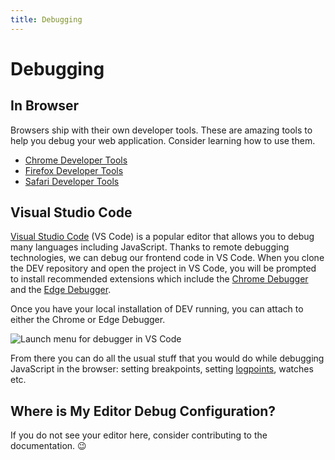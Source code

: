 ```yaml
---
title: Debugging
---
```


# Debugging

## In Browser

Browsers ship with their own developer tools. These are amazing tools to help you debug your web application. Consider learning how to use them.

- [Chrome Developer Tools](https://developers.google.com/web/tools/chrome-devtools)
- [Firefox Developer Tools](https://developer.mozilla.org/en-US/docs/Tools)
- [Safari Developer Tools](https://support.apple.com/en-ca/guide/safari/sfri20948/mac)

## Visual Studio Code

[Visual Studio Code](https://code.visualstudio.com) (VS Code) is a popular editor that allows you to debug many languages including JavaScript. Thanks to remote debugging technologies, we can debug our frontend code in VS Code. When you clone the DEV repository and open the project in VS Code, you will be prompted to install recommended extensions which include the [Chrome Debugger](https://code.visualstudio.com/blogs/2016/02/23/introducing-chrome-debugger-for-vs-code) and the [Edge Debugger](https://marketplace.visualstudio.com/items?itemName=msjsdiag.debugger-for-edge).

Once you have your local installation of DEV running, you can attach to either the Chrome or Edge Debugger.

![Launch menu for debugger in VS Code](/vscode_launch_debugger.png 'Launch menu for debugger in VS Code')

From there you can do all the usual stuff that you would do while debugging JavaScript in the browser: setting breakpoints, setting [logpoints](https://code.visualstudio.com/docs/editor/debugging#_logpoints), watches etc.

## Where is My Editor Debug Configuration?

If you do not see your editor here, consider contributing to the documentation. 😉
